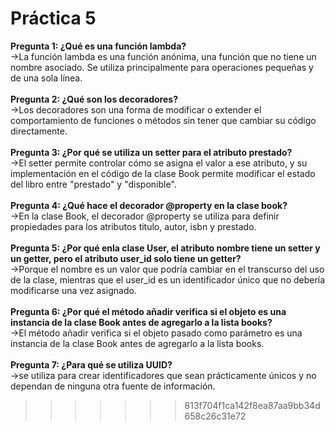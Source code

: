 # **Práctica 5**

**Pregunta 1: ¿Qué es una función lambda?**<br>
->La función lambda es una función anónima, una función que no tiene un nombre asociado. Se utiliza principalmente para operaciones pequeñas y de una sola línea.<br><br>
**Pregunta 2: ¿Qué son los decoradores?**<br>
->Los decoradores son una forma de modificar o extender el comportamiento de funciones o métodos sin tener que cambiar su código directamente.<br><br>
**Pregunta 3: ¿Por qué se utiliza un setter para el atributo prestado?**<br>
->El setter permite controlar cómo se asigna el valor a ese atributo, y su implementación en el código de la clase Book permite modificar el estado del libro entre "prestado" y "disponible".<br><br>
**Pregunta 4: ¿Qué hace el decorador @property en la clase book?**<br>
->En la clase Book, el decorador @property se utiliza para definir propiedades para los atributos titulo, autor, isbn y prestado.<br><br>
**Pregunta 5: ¿Por qué enla clase User, el atributo nombre tiene un setter y un getter, pero el atributo user_id solo tiene un getter?**<br>
->Porque el nombre es un valor que podría cambiar en el transcurso del uso de la clase, mientras que el user_id es un identificador único que no debería modificarse una vez asignado.<br><br>
**Pregunta 6: ¿Por qué el método añadir verifica si el objeto es una instancia de la clase Book antes de agregarlo a la lista books?**<br>
->El método añadir verifica si el objeto pasado como parámetro es una instancia de la clase Book antes de agregarlo a la lista books.<br><br>
**Pregunta 7: ¿Para qué se utiliza UUID?**<br>
->se utiliza para crear identificadores que sean prácticamente únicos y no dependan de ninguna otra fuente de información.
>>>>>>> 813f704f1ca142f8ea87aa9bb34d658c26c31e72
